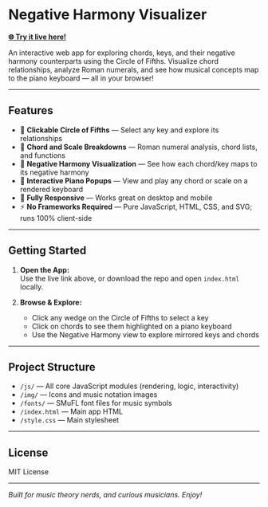 # Negative Harmony Visualizer

**[🌐 Try it live here!](https://neeeess.github.io/negative-harmony-visualizer/)**

An interactive web app for exploring chords, keys, and their negative harmony counterparts using the Circle of Fifths. Visualize chord relationships, analyze Roman numerals, and see how musical concepts map to the piano keyboard — all in your browser!

---

## Features

- 🎼 **Clickable Circle of Fifths** — Select any key and explore its relationships
- 🔎 **Chord and Scale Breakdowns** — Roman numeral analysis, chord lists, and functions
- 🔄 **Negative Harmony Visualization** — See how each chord/key maps to its negative harmony
- 🎹 **Interactive Piano Popups** — View and play any chord or scale on a rendered keyboard
- 📱 **Fully Responsive** — Works great on desktop and mobile
- ⚡ **No Frameworks Required** — Pure JavaScript, HTML, CSS, and SVG; runs 100% client-side

---

## Getting Started

1. **Open the App:**  
   Use the live link above, or download the repo and open `index.html` locally.

2. **Browse & Explore:**  
   - Click any wedge on the Circle of Fifths to select a key
   - Click on chords to see them highlighted on a piano keyboard
   - Use the Negative Harmony view to explore mirrored keys and chords

---

## Project Structure

- `/js/` — All core JavaScript modules (rendering, logic, interactivity)
- `/img/` — Icons and music notation images
- `/fonts/` — SMuFL font files for music symbols
- `/index.html` — Main app HTML
- `/style.css` — Main stylesheet

---

## License

MIT License

---

*Built for music theory nerds, and curious musicians. Enjoy!*

